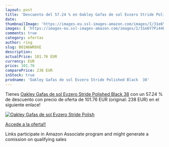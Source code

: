 ```yaml
---
layout: post
title: 'Descuento del 57.24 % en Oakley Gafas de sol Evzero Stride Polish'
date: 
thumbnailImage: 'https://images-eu.ssl-images-amazon.com/images/I/31e6Y7Pi44L._SL200_.jpg'
images: [ 'https://images-eu.ssl-images-amazon.com/images/I/31e6Y7Pi44L._SL200_.jpg' ]
comments: true
category: ofertas
author: ring
slug: B01N6WR9XE
description:
actualPrice: 101.76 EUR
currency: EUR
price: 101.76
comparePrice: 238 EUR
inStock: true
prodname: 'Oakley Gafas de sol Evzero Stride Polished Black  38'
---
```


Tienes [Oakley Gafas de sol Evzero Stride Polished Black  38](https://www.amazon.es/dp/B01N6WR9XE/?tag=tolees-21) con un 57.24 % de descuento con precio de oferta de 101.76 EUR (original: 238 EUR) en el siguiente enlace!

[![Oakley Gafas de sol Evzero Stride Polish](https://images-eu.ssl-images-amazon.com/images/I/31e6Y7Pi44L._SL200_.jpg)](https://www.amazon.es/dp/B01N6WR9XE/?tag=tolees-21)

[Accede a la oferta!!](https://www.amazon.es/dp/B01N6WR9XE/?tag=tolees-21)

Links participate in Amazon Associate program and might generate a comission on qualifying sales


